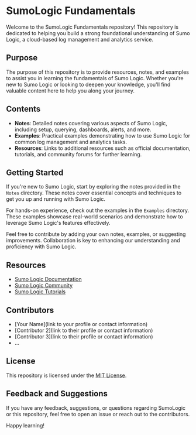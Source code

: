 # SumoLogic Fundamentals

Welcome to the SumoLogic Fundamentals repository! This repository is dedicated to helping you build a strong foundational understanding of Sumo Logic, a cloud-based log management and analytics service.

## Purpose

The purpose of this repository is to provide resources, notes, and examples to assist you in learning the fundamentals of Sumo Logic. Whether you're new to Sumo Logic or looking to deepen your knowledge, you'll find valuable content here to help you along your journey.

## Contents

- **Notes**: Detailed notes covering various aspects of Sumo Logic, including setup, querying, dashboards, alerts, and more.
- **Examples**: Practical examples demonstrating how to use Sumo Logic for common log management and analytics tasks.
- **Resources**: Links to additional resources such as official documentation, tutorials, and community forums for further learning.

## Getting Started

If you're new to Sumo Logic, start by exploring the notes provided in the `Notes` directory. These notes cover essential concepts and techniques to get you up and running with Sumo Logic.

For hands-on experience, check out the examples in the `Examples` directory. These examples showcase real-world scenarios and demonstrate how to leverage Sumo Logic's features effectively.

Feel free to contribute by adding your own notes, examples, or suggesting improvements. Collaboration is key to enhancing our understanding and proficiency with Sumo Logic.

## Resources

- [Sumo Logic Documentation](https://help.sumologic.com/)
- [Sumo Logic Community](https://community.sumologic.com/s/)
- [Sumo Logic Tutorials](https://www.sumologic.com/tutorials/)

## Contributors

- [Your Name](link to your profile or contact information)
- [Contributor 2](link to their profile or contact information)
- [Contributor 3](link to their profile or contact information)
- ...

## License

This repository is licensed under the [MIT License](LICENSE).

## Feedback and Suggestions

If you have any feedback, suggestions, or questions regarding SumoLogic or this repository, feel free to open an issue or reach out to the contributors.

Happy learning!
